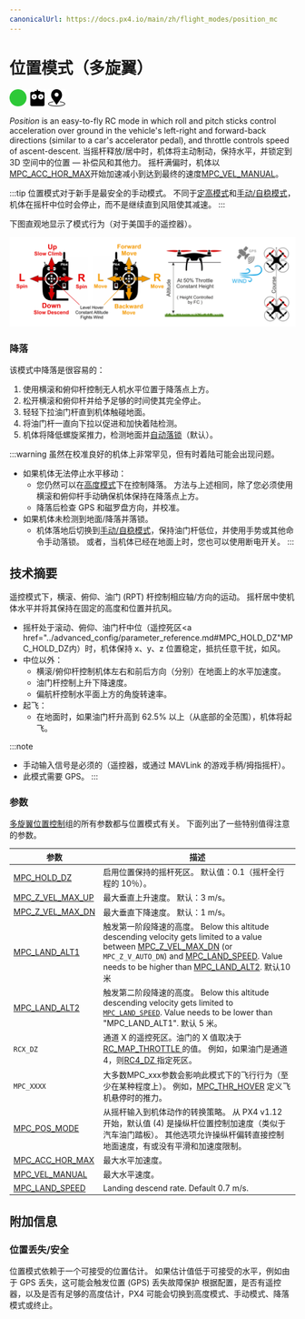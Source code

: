 ```yaml
---
canonicalUrl: https://docs.px4.io/main/zh/flight_modes/position_mc
---
```


# 位置模式（多旋翼）

[<img src="../../assets/site/difficulty_easy.png" title="飞行难度：简单" width="30px" />](../getting_started/flight_modes.md#key_difficulty)&nbsp;[<img src="../../assets/site/remote_control.svg" title="需要手动/遥控器控制" width="30px" />](../getting_started/flight_modes.md#key_manual)&nbsp;[<img src="../../assets/site/position_fixed.svg" title="需要定位锁定（例如GPS）" width="30px" />](../getting_started/flight_modes.md#key_position_fixed)

*Position* is an easy-to-fly RC mode in which roll and pitch sticks control acceleration over ground in the vehicle's left-right and forward-back directions (similar to a car's accelerator pedal), and throttle controls speed of ascent-descent. 当摇杆释放/居中时，机体将主动制动，保持水平，并锁定到 3D 空间中的位置 — 补偿风和其他力。 摇杆满偏时，机体以[MPC_ACC_HOR_MAX](#MPC_ACC_HOR_MAX)开始加速减小到达到最终的速度[MPC_VEL_MANUAL](#MPC_VEL_MANUAL)。

:::tip
位置模式对于新手是最安全的手动模式。 不同于[定高模式](../flight_modes/altitude_mc.md)和[手动/自稳模式](../flight_modes/manual_stabilized_mc.md)，机体在摇杆中位时会停止，而不是继续直到风阻使其减速。 :::

下图直观地显示了模式行为（对于美国手的遥控器）。

![多旋翼位置模式](../../assets/flight_modes/position_MC.png)

### 降落

该模式中降落是很容易的：
1. 使用横滚和俯仰杆控制无人机水平位置于降落点上方。
1. 松开横滚和俯仰杆并给予足够的时间使其完全停止。
1. 轻轻下拉油门杆直到机体触碰地面。
1. 将油门杆一直向下拉以促进和加快着陆检测。
1. 机体将降低螺旋桨推力，检测地面并[自动落锁](../advanced_config/prearm_arm_disarm.md#auto-disarming)（默认）。

:::warning
虽然在校准良好的机体上非常罕见，但有时着陆可能会出现问题。
- 如果机体无法停止水平移动：
  - 您仍然可以在[高度模式](../flight_modes/altitude_mc.md)下在控制降落。 方法与上述相同，除了您必须使用横滚和俯仰杆手动确保机体保持在降落点上方。
  - 降落后检查 GPS 和磁罗盘方向，并校准。
- 如果机体未检测到地面/降落并落锁。
  - 机体落地后切换到[手动/自稳模式](../flight_modes/manual_stabilized_mc.md)，保持油门杆低位，并使用手势或其他命令手动落锁。 或者，当机体已经在地面上时，您也可以使用断电开关。 :::

## 技术摘要

遥控模式下，横滚、俯仰、油门 (RPT) 杆控制相应轴/方向的运动。 摇杆居中使机体水平并将其保持在固定的高度和位置并抗风。

* 摇杆处于滚动、俯仰、油门杆中位（遥控死区<a href="../advanced_config/parameter_reference.md#MPC_HOLD_DZ"MPC_HOLD_DZ</a>内）时，机体保持 x、y、z 位置稳定，抵抗任意干扰，如风。
* 中位以外：
  * 横滚/俯仰杆控制机体左右和前后方向（分别）在地面上的水平加速度。
  * 油门杆控制上升下降速度。
  * 偏航杆控制水平面上方的角旋转速率。
* 起飞：
  * 在地面时，如果油门杆升高到 62.5% 以上（从底部的全范围），机体将起飞。

:::note
* 手动输入信号是必须的（遥控器，或通过 MAVLink 的游戏手柄/拇指摇杆）。
* 此模式需要 GPS。 :::

### 参数

[多旋翼位置控制](../advanced_config/parameter_reference.md#multicopter-position-control)组的所有参数都与位置模式有关。 下面列出了一些特别值得注意的参数。

| 参数                                                                                                          | 描述                                                                                                                                                                                                                                                                    |
| ----------------------------------------------------------------------------------------------------------- | --------------------------------------------------------------------------------------------------------------------------------------------------------------------------------------------------------------------------------------------------------------------- |
| <a id="MPC_HOLD_DZ"></a>[MPC_HOLD_DZ](../advanced_config/parameter_reference.md#MPC_HOLD_DZ)             | 启用位置保持的摇杆死区。 默认值：0.1（摇杆全行程的 10％）。                                                                                                                                                                                                                                     |
| <a id="MPC_Z_VEL_MAX_UP"></a>[MPC_Z_VEL_MAX_UP](../advanced_config/parameter_reference.md#MPC_Z_VEL_MAX_UP) | 最大垂直上升速度。 默认：3 m/s。                                                                                                                                                                                                                                                   |
| <a id="MPC_Z_VEL_MAX_DN"></a>[MPC_Z_VEL_MAX_DN](../advanced_config/parameter_reference.md#MPC_Z_VEL_MAX_DN) | 最大垂直下降速度。 默认：1 m/s。                                                                                                                                                                                                                                                   |
| <a id="MPC_LAND_ALT1"></a>[MPC_LAND_ALT1](../advanced_config/parameter_reference.md#MPC_LAND_ALT1)         | 触发第一阶段降速的高度。 Below this altitude descending velocity gets limited to a value between [MPC_Z_VEL_MAX_DN](#MPC_Z_VEL_MAX_DN) (or `MPC_Z_V_AUTO_DN`) and [MPC_LAND_SPEED](#MPC_LAND_SPEED). Value needs to be higher than [MPC_LAND_ALT2](#MPC_LAND_ALT2). 默认10米 |
| <a id="MPC_LAND_ALT2"></a>[MPC_LAND_ALT2](../advanced_config/parameter_reference.md#MPC_LAND_ALT2)         | 触发第二阶段降速的高度。 Below this altitude descending velocity gets limited to [`MPC_LAND_SPEED`](#MPC_LAND_SPEED). Value needs to be lower than "MPC_LAND_ALT1". 默认 5 米。                                                                                                     |
| <a id="RCX_DZ"></a>`RCX_DZ`                                                                           | 通道 X 的遥控死区。油门的 X 值取决于[ RC_MAP_THROTTLE ](../advanced_config/parameter_reference.md#RC_MAP_THROTTLE)的值。 例如，如果油门是通道4，则[RC4_DZ ](../advanced_config/parameter_reference.md#RC4_DZ)指定死区。                                                                                |
| <a id="MPC_xxx"></a>`MPC_XXXX`                                                                         | 大多数MPC_xxx参数会影响此模式下的飞行行为（至少在某种程度上）。 例如，[MPC_THR_HOVER](../advanced_config/parameter_reference.md#MPC_THR_HOVER) 定义飞机悬停时的推力。                                                                                                                                         |
| <a id="MPC_POS_MODE"></a>[MPC_POS_MODE](../advanced_config/parameter_reference.md#MPC_POS_MODE)           | 从摇杆输入到机体动作的转换策略。 从 PX4 v1.12 开始，默认值 (4) 是操纵杆位置控制加速度（类似于汽车油门踏板）。 其他选项允许操纵杆偏转直接控制地面速度，有或没有平滑和加速度限制。                                                                                                                                                                     |
| <a id="MPC_ACC_HOR_MAX"></a>[MPC_ACC_HOR_MAX](../advanced_config/parameter_reference.md#MPC_ACC_HOR_MAX)     | 最大水平加速度。                                                                                                                                                                                                                                                              |
| <a id="MPC_VEL_MANUAL"></a>[MPC_VEL_MANUAL](../advanced_config/parameter_reference.md#MPC_VEL_MANUAL)       | 最大水平速度。                                                                                                                                                                                                                                                               |
| <a id="MPC_LAND_SPEED"></a>[MPC_LAND_SPEED](../advanced_config/parameter_reference.md#MPC_LAND_SPEED)      | Landing descend rate. Default 0.7 m/s.                                                                                                                                                                                                                                |

## 附加信息

### 位置丢失/安全

位置模式依赖于一个可接受的位置估计。 如果估计值低于可接受的水平，例如由于 GPS 丢失，这可能会触发位置 (GPS) 丢失故障保护 根据配置，是否有遥控器，以及是否有足够的高度估计，PX4 可能会切换到高度模式、手动模式、降落模式或终止。
